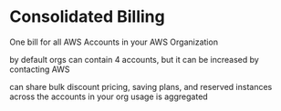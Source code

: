 # Consolidated Billing
One bill for all AWS Accounts in your AWS Organization

by default orgs can contain 4 accounts, but it can be increased by contacting AWS


can share bulk discount pricing, saving plans, and reserved instances across the accounts in your org
usage is aggregated